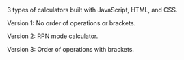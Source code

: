 3 types of calculators built with JavaScript, HTML, and CSS.

Version 1: No order of operations or brackets.

Version 2: RPN mode calculator.

Version 3: Order of operations with brackets.
